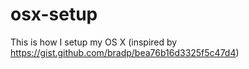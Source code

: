 # osx-setup
This is how I setup my OS X (inspired by https://gist.github.com/bradp/bea76b16d3325f5c47d4)
